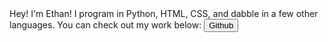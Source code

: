 <script data-name="BMC-Widget" data-cfasync="false" src="https://cdnjs.buymeacoffee.com/1.0.0/widget.prod.min.js" data-id="fighterethan" data-description="Support me on Buy me a coffee!" data-message="If you like my work here, please consider buying me a coffee!" data-color="#FF5F5F" data-position="Right" data-x_margin="18" data-y_margin="18"></script>

<!DOCTYPE html>
<html lang="en">
<head>
    <meta charset="utf-8">
<style>
.button{
    position: relative;
    border: none;
    transition: .4s ease-in;
    z-index: 1;
  }
.button::before,
.button::after{
    position: absolute;
    content: "";
    z-index: -1;
  }
.btn-1:hover {
    border: 2px solid #ff96ad;
    color: #ff96ad;
    background-color: #17181c;
  }
</style>
</head>
<body>
Hey! I'm Ethan! I program in Python, HTML, CSS, and dabble in a few other languages.
You can check out my work below:
<a href="https://github.com/fighter-Ethan/">
<button class="btn-1">Github</button>
</a>
</body>
</html>
